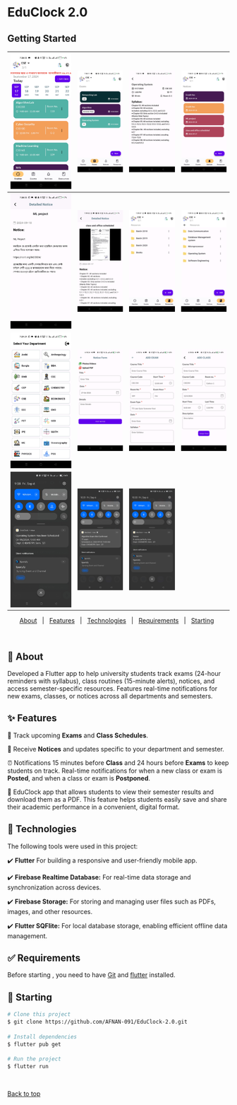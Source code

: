 # EduClock 2.0



## Getting Started


| <img width="200" alt="018" src="https://github.com/AFNAN-091/EduClock-2.0/blob/main/gallery/Screenshot_2024-09-17-19-38-03-16_70f495e08671079829443d3bd5524ec5.jpg"/> | <img width="150" alt="018" src="https://github.com/AFNAN-091/EduClock-2.0/blob/main/gallery/Screenshot_2024-09-17-19-38-11-64_70f495e08671079829443d3bd5524ec5.jpg"/> | <img width="150" alt="018" src="https://github.com/AFNAN-091/EduClock-2.0/blob/main/gallery/Screenshot_2024-09-17-19-38-15-42_70f495e08671079829443d3bd5524ec5.jpg"/> | <img width="150" alt="018" src="https://github.com/AFNAN-091/EduClock-2.0/blob/main/gallery/Screenshot_2024-09-17-19-38-31-62_70f495e08671079829443d3bd5524ec5.jpg"/> |
|---|---|---|---|
|<img width="150" alt="018" src="https://github.com/AFNAN-091/EduClock-2.0/blob/main/gallery/Screenshot_2024-09-17-19-38-36-00_70f495e08671079829443d3bd5524ec5.jpg"/> | <img width="150" alt="018" src="https://github.com/AFNAN-091/EduClock-2.0/blob/main/gallery/Screenshot_2024-09-17-19-39-02-56_70f495e08671079829443d3bd5524ec5.jpg"/> | <img width="150" alt="018" src="https://github.com/AFNAN-091/EduClock-2.0/blob/main/gallery/Screenshot_2024-09-17-19-39-07-07_70f495e08671079829443d3bd5524ec5.jpg"/> | <img width="150" alt="018" src="https://github.com/AFNAN-091/EduClock-2.0/blob/main/gallery/Screenshot_2024-09-17-19-39-10-47_70f495e08671079829443d3bd5524ec5.jpg"/>  |
| <img width="150" alt="018" src="https://github.com/AFNAN-091/EduClock-2.0/blob/main/gallery/Screenshot_2024-09-17-19-39-39-45.jpg"/> | <img width="150" alt="018" src="https://github.com/AFNAN-091/EduClock-2.0/blob/main/gallery/Screenshot_2024-12-04-18-18-24-50_70f495e08671079829443d3bd5524ec5.jpg"/> | <img width="150" alt="018" src="https://github.com/AFNAN-091/EduClock-2.0/blob/main/gallery/Screenshot_2024-12-04-18-18-16-94_70f495e08671079829443d3bd5524ec5.jpg"/> |  <img width="150" alt="018" src="https://github.com/AFNAN-091/EduClock-2.0/blob/main/gallery/Screenshot_2024-12-04-18-18-06-78_70f495e08671079829443d3bd5524ec5.jpg"/> |
| <img width="150" alt="018" src="https://github.com/AFNAN-091/EduClock-2.0/blob/main/gallery/Screenshot_2024-09-06-21-08-30-01_6012fa4d4ddec268fc5c7112cbb265e7.jpg"/> | <img width="150" alt="018" src="https://github.com/AFNAN-091/EduClock-2.0/blob/main/gallery/Screenshot_2024-09-06-22-31-03-82_b783bf344239542886fee7b48fa4b892.jpg"/> | <img width="150" alt="018" src="https://github.com/AFNAN-091/EduClock-2.0/blob/main/gallery/Screenshot_2024-09-06-22-33-06-96_b783bf344239542886fee7b48fa4b892.jpg"/> |   |

  <!-- <img alt="Github issues" src="https://img.shields.io/github/issues/jehato47/school2?color=56BEB8" /> -->
<!-- 
  <img alt="Github forks" src="https://img.shields.io/github/forks/jehato47/school2?color=56BEB8" />

  <img alt="Github stars" src="https://img.shields.io/github/stars/jehato47/school2?color=56BEB8" /> -->
</p>

<!-- Status -->

<!-- <h4 align="center"> 
	🚧  School2 🚀 Under construction...  🚧
</h4> 

<hr> -->

<p align="center">
  <a href="#dart-about">About</a> &#xa0; | &#xa0; 
  <a href="#sparkles-features">Features</a> &#xa0; | &#xa0;
  <a href="#rocket-technologies">Technologies</a> &#xa0; | &#xa0;
  <a href="#white_check_mark-requirements">Requirements</a> &#xa0; | &#xa0;
  <a href="#checkered_flag-starting">Starting</a> &#xa0; 
</p>

<br>

## :dart: About ##

Developed a Flutter app to help university students track exams (24-hour reminders with syllabus), class routines (15-minute alerts), notices, and access semester-specific resources. Features real-time notifications for new exams, classes, or notices across all departments and semesters.

## :sparkles: Features ##

📅 Track upcoming **Exams** and **Class Schedules**.

📝 Receive **Notices** and updates specific to your department and semester.

⏰ Notifications 15 minutes before **Class** and 24 hours before **Exams** to keep students on track. Real-time notifications for when a new class or exam is **Posted**, and when a class or exam is **Postponed**.

📄 EduClock app that allows students to view their semester results and download them as a PDF. This feature helps students easily save and share their academic performance in a convenient, digital format.

## :rocket: Technologies ##

The following tools were used in this project:

✔️ **Flutter** For building a responsive and user-friendly mobile app.

✔️ **Firebase Realtime Database:** For real-time data storage and synchronization across devices.

✔️ **Firebase Storage:** For storing and managing user files such as PDFs, images, and other resources.

✔️ **Flutter SQFlite:** For local database storage, enabling efficient offline data management.
<!-- - [Node.js](https://nodejs.org/en/)
- [React](https://pt-br.reactjs.org/)
- [React Native](https://reactnative.dev/)
- [TypeScript](https://www.typescriptlang.org/) -->

## :white_check_mark: Requirements ##

Before starting , you need to have [Git](https://git-scm.com) and [flutter](https://flutter.dev/docs/get-started/install) installed.

## :checkered_flag: Starting ##

```bash
# Clone this project
$ git clone https://github.com/AFNAN-091/EduClock-2.0.git

# Install dependencies
$ flutter pub get

# Run the project
$ flutter run

```
&#xa0;

<a href="#top">Back to top</a>
